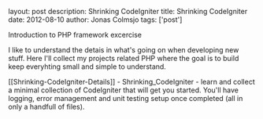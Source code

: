 layout: post
description: Shrinking CodeIgniter
title: Shrinking CodeIgniter
date: 2012-08-10
author: Jonas Colmsjo
tags: ['post']

Introduction to PHP framework excercise





I like to understand the detais in what's going on when developing new stuff. Here I'll collect my projects related PHP where the goal is to build keep everyhting small and simple to understand. 

[[Shrinking-CodeIgniter-Details]] - Shrinking_CodeIgniter - learn and collect a minimal collection of CodeIgniter that will get you started. You'll have logging, error management and unit testing setup once completed (all in only a handfull of files).
